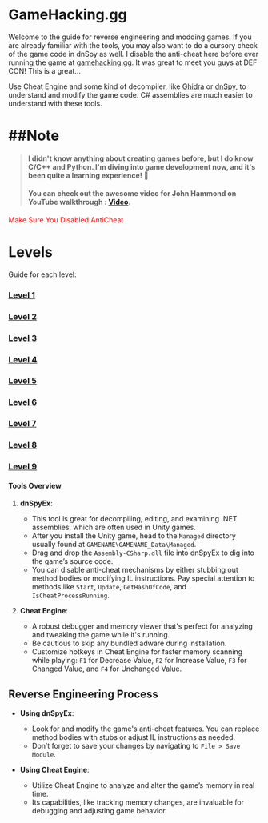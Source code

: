# GameHacking.gg

Welcome to the guide for reverse engineering and modding games. If you are already familiar with the tools, you may also want to do a cursory check of the game code in dnSpy as well. I disable the anti-cheat here before ever running the game at [gamehacking.gg](https://gamehacking.gg/). It was great to meet you guys at DEF CON! This is a great...

Use Cheat Engine and some kind of decompiler, like [Ghidra](https://github.com/NationalSecurityAgency/ghidra) or [dnSpy](https://github.com/dnSpy/dnSpy), to understand and modify the game code. C# assemblies are much easier to understand with these tools.

# ##Note

> #### I didn't know anything about creating games before, but I do know C/C++ and Python. I'm diving into game development now, and it's been quite a learning experience! 🙈
> 
> #### You can check out the awesome video for John Hammond on YouTube walkthrough : [Video](https://youtu.be/Y0O3SHrBFbE?si=lc80MUMy82FXmE59).
> 
> 

<span style="color:red;">Make Sure You Disabled AntiCheat</span>

# Levels

Guide for each level:

### [Level 1](level1.md)

### [Level 2](level2.md)

### [Level 3](level3.md)

### [Level 4](level4.md)

### [Level 5](level5.md)

### [Level 6](level6.md)

### [Level 7](level7.md)

### [Level 8](level8.md)

### [Level 9](level9.md)

#### Tools Overview

1. **dnSpyEx**:
   
   - This tool is great for decompiling, editing, and examining .NET assemblies, which are often used in Unity games.
   - After you install the Unity game, head to the `Managed` directory usually found at `GAMENAME\GAMENAME_Data\Managed`.
   - Drag and drop the `Assembly-CSharp.dll` file into dnSpyEx to dig into the game’s source code.
   - You can disable anti-cheat mechanisms by either stubbing out method bodies or modifying IL instructions. Pay special attention to methods like `Start`, `Update`, `GetHashOfCode`, and `IsCheatProcessRunning`.

2. **Cheat Engine**:
   
   - A robust debugger and memory viewer that's perfect for analyzing and tweaking the game while it's running.
   - Be cautious to skip any bundled adware during installation.
   - Customize hotkeys in Cheat Engine for faster memory scanning while playing: `F1` for Decrease Value, `F2` for Increase Value, `F3` for Changed Value, and `F4` for Unchanged Value.

## Reverse Engineering Process

- **Using dnSpyEx**:
  
  - Look for and modify the game's anti-cheat features. You can replace method bodies with stubs or adjust IL instructions as needed.
  - Don’t forget to save your changes by navigating to `File > Save Module`.

- **Using Cheat Engine**:
  
  - Utilize Cheat Engine to analyze and alter the game’s memory in real time.
  - Its capabilities, like tracking memory changes, are invaluable for debugging and adjusting game behavior.

